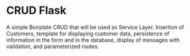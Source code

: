 # CRUD Flask
A simple Boirplate CRUD that will be used as Service Layer. Insertion of Customers, template for displaying customer data, persistence of information in the form and in the database, display of messages with validation, and parameterized routes.
